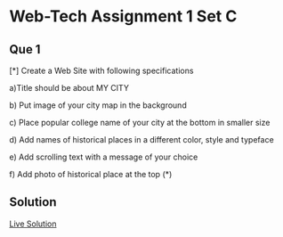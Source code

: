 
# Web-Tech Assignment 1 Set C

## Que 1
[*] Create a Web Site with following specifications 

a)Title should be about MY CITY 

b) Put image of your city map in the background

c) Place popular college name of your city at the bottom in smaller size

d) Add names of historical places in a different color, style and typeface

e) Add scrolling text with a message of your choice 

f) Add photo of historical place at the top (*)
## Solution

[Live Solution]( https://sandesh-at-git.github.io/WebTechAssn1-SetC-Que1/)

